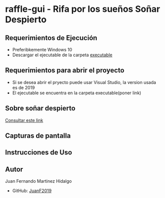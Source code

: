 # raffle-gui - Rifa por los sueños Soñar Despierto

## Requerimientos de Ejecución
* Preferibkemente Windows 10
* Descargar el ejecutable de la carpeta [executable](link)

## Requerimientos para abrir el proyecto
* Si se desea abrir el pryecto puede usar Visual Studio, la version usada es de 2019
* El ejecutable se encuentra en la carpeta executable(poner link)

## Sobre soñar despierto

[Consultar este link](http://www.sdespierto.org/home.html)

## Capturas de pantalla


## Instrucciones de Uso

## Autor
Juan Fernando Martinez Hidalgo
* GitHub: [JuanF2019](https://github.com/JuanF2019)
